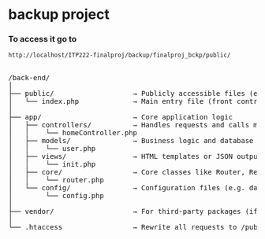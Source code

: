 # backup project

### To access it go to

```bash
http://localhost/ITP222-finalproj/backup/finalproj_bckp/public/
```

<pre>

/back-end/ 
│
├── public/                   → Publicly accessible files (entry point)
│   └── index.php             → Main entry file (front controller)
│
├── app/                      → Core application logic
│   ├── controllers/          → Handles requests and calls models/views
│	│    └── homeController.php
│   ├── models/               → Business logic and database interaction
│   │    └── user.php
│   ├── views/                → HTML templates or JSON output
│   │    └── init.php
│   ├── core/                 → Core classes like Router, Request, etc.
│   │    └── router.php
│   └── config/               → Configuration files (e.g. database)
│        └── config.php
│
├── vendor/                   → For third-party packages (if using Composer)
│
└── .htaccess                 → Rewrite all requests to /public/index.ph

</pre>